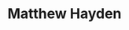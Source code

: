 ---
layout: page
title: Matthew Hayden
img: /assets/img/Matthew-Hayden_MD_PhD.jpg
redirect_url: https://graduate.dartmouth.edu/pemm/people/matthew-hayden
type: "Principal Investigator"
description: DH Dermatology
---